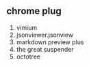 ## chrome plug
1. vimium
2. jsonviewer.jsonview
3. markdown preview plus
4. the great suspender
5. octotree
